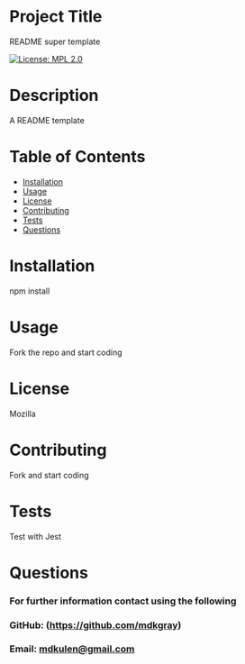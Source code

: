 
  # Project Title

  README super template
  
  [![License: MPL 2.0](https://img.shields.io/badge/License-MPL_2.0-brightgreen.svg)](https://opensource.org/licenses/MPL-2.0)

  # Description

  A README template

  # Table of Contents

  * [Installation](#Installation)
  * [Usage](#Usage)
  * [License](#License)
  * [Contributing](#Contributing)
  * [Tests](#Tests)
  * [Questions](#Questions)

  # Installation 

  npm install

  # Usage

  Fork the repo and start coding

  # License

  Mozilla

  # Contributing

  Fork and start coding

  # Tests

  Test with Jest

  # Questions

  ### For further information contact using the following

  ### GitHub: (https://github.com/mdkgray)
  
  ### Email: mdkulen@gmail.com
